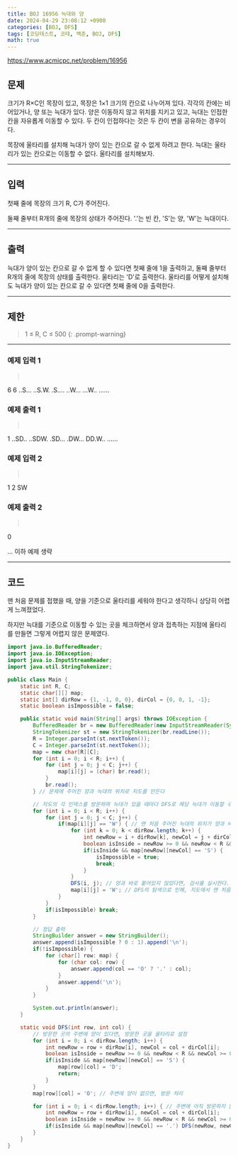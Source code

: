 ```yaml
---
title: BOJ 16956 늑대와 양
date: 2024-04-29 23:08:12 +0900
categories: [BOJ, DFS]
tags: [코딩테스트, 코테, 백준, BOJ, DFS]
math: true
---
```


<https://www.acmicpc.net/problem/16956>

## 문제
크기가 R×C인 목장이 있고, 목장은 1×1 크기의 칸으로 나누어져 있다. 각각의 칸에는 비어있거나, 양 또는 늑대가 있다. 양은 이동하지 않고 위치를 지키고 있고, 늑대는 인접한 칸을 자유롭게 이동할 수 있다. 두 칸이 인접하다는 것은 두 칸이 변을 공유하는 경우이다.

목장에 울타리를 설치해 늑대가 양이 있는 칸으로 갈 수 없게 하려고 한다. 늑대는 울타리가 있는 칸으로는 이동할 수 없다. 울타리를 설치해보자.

---
## 입력
첫째 줄에 목장의 크기 R, C가 주어진다.

둘째 줄부터 R개의 줄에 목장의 상태가 주어진다. '.'는 빈 칸, 'S'는 양, 'W'는 늑대이다.

---
## 출력
늑대가 양이 있는 칸으로 갈 수 없게 할 수 있다면 첫째 줄에 1을 출력하고, 둘째 줄부터 R개의 줄에 목장의 상태를 출력한다. 울타리는 'D'로 출력한다. 울타리를 어떻게 설치해도 늑대가 양이 있는 칸으로 갈 수 있다면 첫째 줄에 0을 출력한다.

---
## 제한
> 1 ≤ R, C ≤ 500
{: .prompt-warning}

---
### 예제 입력 1
> <pre>
6 6
..S...
..S.W.
.S....
..W...
...W..
......
> </pre>

### 예제 출력 1
> <pre>
1
..SD..
..SDW.
.SD...
.DW...
DD.W..
......
> </pre>

### 예제 입력 2
> <pre>
1 2
SW
> </pre>

### 예제 출력 2
> <pre>
0
> </pre>

... 이하 예제 생략

---
## 코드

맨 처음 문제를 접했을 때, 양을 기준으로 울타리를 세워야 한다고 생각하니 상당히 어렵게 느껴졌었다.

하지만 늑대를 기준으로 이동할 수 있는 곳을 체크하면서 양과 접촉하는 지점에 울타리를 만들면 그렇게 어렵지 않은 문제였다.

```java
import java.io.BufferedReader;
import java.io.IOException;
import java.io.InputStreamReader;
import java.util.StringTokenizer;

public class Main {
    static int R, C;
    static char[][] map;
    static int[] dirRow = {1, -1, 0, 0}, dirCol = {0, 0, 1, -1};
    static boolean isImpossible = false;

    public static void main(String[] args) throws IOException {
        BufferedReader br = new BufferedReader(new InputStreamReader(System.in));
        StringTokenizer st = new StringTokenizer(br.readLine());
        R = Integer.parseInt(st.nextToken());
        C = Integer.parseInt(st.nextToken());
        map = new char[R][C];
        for (int i = 0; i < R; i++) {
            for (int j = 0; j < C; j++) {
                map[i][j] = (char) br.read();
            }
            br.read();
        } // 문제에 주어진 양과 늑대의 위치로 지도를 만든다

        // 지도의 각 인덱스를 방문하며 늑대가 있을 때마다 DFS로 해당 늑대가 이동할 수 있는 지역을 탐색한다.
        for (int i = 0; i < R; i++) {
            for (int j = 0; j < C; j++) {
                if(map[i][j] == 'W') { // 맨 처음 주어진 늑대의 위치가 양과 바로 붙어있다면, 불가능한 경우이므로 검사를 종료한다.
                    for (int k = 0; k < dirRow.length; k++) {
                        int newRow = i + dirRow[k], newCol = j + dirCol[k];
                        boolean isInside = newRow >= 0 && newRow < R && newCol >= 0 && newCol < C;
                        if(isInside && map[newRow][newCol] == 'S') {
                            isImpossible = true;
                            break;
                        }
                    }
                    DFS(i, j); // 양과 바로 붙어있지 않았다면, 검사를 실시한다.
                    map[i][j] = 'W'; // DFS의 탐색으로 인해, 지도에서 맨 처음 늑대의 위치가 'O'로 변한 것을 'W'로 되돌린다.
                }
            }
            if(isImpossible) break;
        }

        // 정답 출력
        StringBuilder answer = new StringBuilder();
        answer.append(isImpossible ? 0 : 1).append('\n');
        if(!isImpossible) {
            for (char[] row: map) {
                for (char col: row) {
                    answer.append(col == 'O' ? '.' : col);
                }
                answer.append('\n');
            }
        }

        System.out.println(answer);
    }

    static void DFS(int row, int col) {
        // 방문한 곳의 주변에 양이 있다면, 방문한 곳을 울타리로 설정
        for (int i = 0; i < dirRow.length; i++) {
            int newRow = row + dirRow[i], newCol = col + dirCol[i];
            boolean isInside = newRow >= 0 && newRow < R && newCol >= 0 && newCol < C;
            if(isInside && map[newRow][newCol] == 'S') {
                map[row][col] = 'D';
                return;
            }
        }
        map[row][col] = 'O'; // 주변에 양이 없으면, 방문 처리

        for (int i = 0; i < dirRow.length; i++) { // 주변에 아직 방문하지 않은 곳이 있으면 DFS로 방문
            int newRow = row + dirRow[i], newCol = col + dirCol[i];
            boolean isInside = newRow >= 0 && newRow < R && newCol >= 0 && newCol < C;
            if(isInside && map[newRow][newCol] == '.') DFS(newRow, newCol);
        }
    }
}
```
